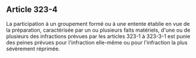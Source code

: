 Article 323-4
----
La participation à un groupement formé ou à une entente établie en vue de la
préparation, caractérisée par un ou plusieurs faits matériels, d'une ou de
plusieurs des infractions prévues par les articles 323-1 à 323-3-1 est punie des
peines prévues pour l'infraction elle-même ou pour l'infraction la plus
sévèrement réprimée.

